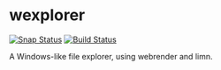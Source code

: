# wexplorer

[![Snap Status](https://build.snapcraft.io/badge/fschutt/wexplorer.svg)](https://build.snapcraft.io/user/fschutt/wexplorer)
[![Build Status](https://travis-ci.org/fschutt/wexplorer.svg?branch=master)](https://travis-ci.org/fschutt/wexplorer)

A Windows-like file explorer, using webrender and limn.

